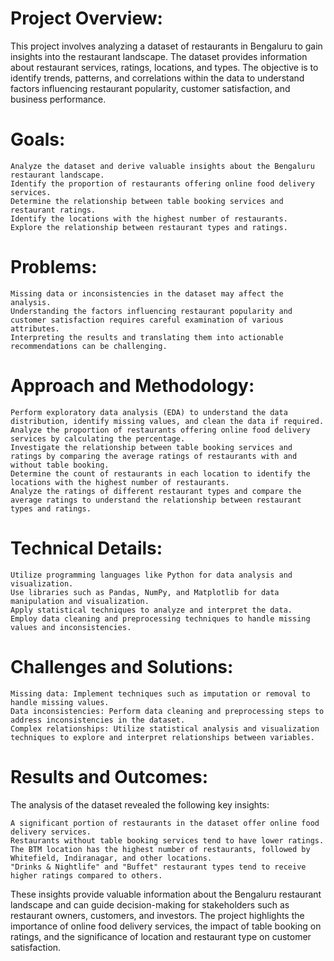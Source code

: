 # Project Overview:
This project involves analyzing a dataset of restaurants in Bengaluru to gain insights into the restaurant landscape. The dataset provides information about restaurant services, ratings, locations, and types. The objective is to identify trends, patterns, and correlations within the data to understand factors influencing restaurant popularity, customer satisfaction, and business performance.

# Goals:

    Analyze the dataset and derive valuable insights about the Bengaluru restaurant landscape.
    Identify the proportion of restaurants offering online food delivery services.
    Determine the relationship between table booking services and restaurant ratings.
    Identify the locations with the highest number of restaurants.
    Explore the relationship between restaurant types and ratings.

# Problems:

    Missing data or inconsistencies in the dataset may affect the analysis.
    Understanding the factors influencing restaurant popularity and customer satisfaction requires careful examination of various attributes.
    Interpreting the results and translating them into actionable recommendations can be challenging.

# Approach and Methodology:

    Perform exploratory data analysis (EDA) to understand the data distribution, identify missing values, and clean the data if required.
    Analyze the proportion of restaurants offering online food delivery services by calculating the percentage.
    Investigate the relationship between table booking services and ratings by comparing the average ratings of restaurants with and without table booking.
    Determine the count of restaurants in each location to identify the locations with the highest number of restaurants.
    Analyze the ratings of different restaurant types and compare the average ratings to understand the relationship between restaurant types and ratings.

# Technical Details:

    Utilize programming languages like Python for data analysis and visualization.
    Use libraries such as Pandas, NumPy, and Matplotlib for data manipulation and visualization.
    Apply statistical techniques to analyze and interpret the data.
    Employ data cleaning and preprocessing techniques to handle missing values and inconsistencies.

# Challenges and Solutions:

    Missing data: Implement techniques such as imputation or removal to handle missing values.
    Data inconsistencies: Perform data cleaning and preprocessing steps to address inconsistencies in the dataset.
    Complex relationships: Utilize statistical analysis and visualization techniques to explore and interpret relationships between variables.

# Results and Outcomes:
The analysis of the dataset revealed the following key insights:

    A significant portion of restaurants in the dataset offer online food delivery services.
    Restaurants without table booking services tend to have lower ratings.
    The BTM location has the highest number of restaurants, followed by Whitefield, Indiranagar, and other locations.
    "Drinks & Nightlife" and "Buffet" restaurant types tend to receive higher ratings compared to others.

These insights provide valuable information about the Bengaluru restaurant landscape and can guide decision-making for stakeholders such as restaurant owners, customers, and investors. The project highlights the importance of online food delivery services, the impact of table booking on ratings, and the significance of location and restaurant type on customer satisfaction.
